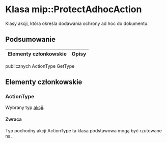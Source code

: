 # <a name="class-mipprotectadhocaction"></a>Klasa mip::ProtectAdhocAction 
Klasy akcji, która określa dodawania ochrony ad hoc do dokumentu.
## <a name="summary"></a>Podsumowanie
 Elementy członkowskie                        | Opisy                                
--------------------------------|---------------------------------------------
publicznych ActionType GetType
## <a name="members"></a>Elementy członkowskie
### <a name="actiontype"></a>ActionType
Wybrany typ [akcji](#classmip_1_1_action).
#### <a name="returns"></a>Zwraca
Typ pochodny akcji ActionType ta klasa podstawowa mogą być rzutowane na.